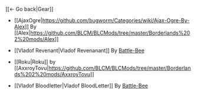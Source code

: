 [[← Go back|Gear]]

* [[AjaxOgre|https://github.com/bugworm/Categories/wiki/Ajax-Ogre-By-Alex]] By [[Alex|https://github.com/BLCM/BLCMods/tree/master/Borderlands%202%20mods/Alex]]

* [[Vladof Revenant|Vladof Revenanant]] By [Battle-Bee](https://github.com/BLCM/BLCMods/tree/master/Borderlands%202%20mods/Battle-Bee)

* [[Roku|Roku]] by [[AxxroyTovu|https://github.com/BLCM/BLCMods/tree/master/Borderlands%202%20mods/AxxroyTovu]]

* [[Vladof Bloodletter|Vladof BloodLetter]] By [Battle-Bee](https://github.com/BLCM/BLCMods/tree/master/Borderlands%202%20mods/Battle-Bee)